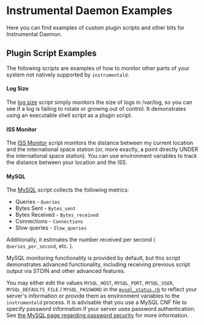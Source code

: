 # Instrumental Daemon Examples

Here you can find examples of custom plugin scripts and other bits for Instrumental Daemon.

## Plugin Script Examples

The following scripts are examples of how to monitor other parts of your system not natively supported by `instrumentald`.

#### Log Size

The [log size](plugin_scripts/log_size.sh) script simply monitors the size of logs in /var/log, so you can see if a log is failing to rotate or growing out of control.  It demonstrates using an executable shell script as a plugin script.

#### ISS Monitor

The [ISS Monitor](plugin_scripts/iss_location.rb) script monitors the distance between my current location and the international space station (or, more exactly, a point directly UNDER the international space station).  You can use environment variables to track the distance between your location and the ISS.

#### MySQL

The [MySQL](plugin_scripts/mysql.rb) script collects the following metrics:

* Queries - `Queries`
* Bytes Sent  - `Bytes_sent`
* Bytes Received - `Bytes_received`
* Connections - `Connections`
* Slow queries - `Slow_queries`

Additionally, it estimates the number received per second ( `Queries_per_second`, etc. ).

MySQL monitoring functionality is provided by default, but this script demonstrates advanced functionality, including receiving previous script output via STDIN and other advanced features.

You may either edit the values `MYSQL_HOST`, `MYSQL_PORT`, `MYSQL_USER`, `MYSQL_DEFAULTS_FILE` / `MYSQL_PASSWORD` in the [`mysql_status.rb`](mysql_status.rb) to reflect your server's information or provide them as environment variables to the `instrumentald` process. It is advisable that you use a MySQL CNF file to specify password information if your server uses password authentication. See [the MySQL page regarding password security](http://dev.mysql.com/doc/refman/5.0/en/password-security-user.html) for more information.

